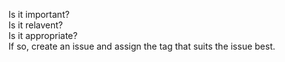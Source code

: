 Is it important?  
Is it relavent?  
Is it appropriate?  
If so, create an issue and assign the tag that suits the issue best.
